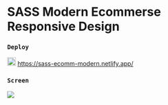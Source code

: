 # SASS Modern Ecommerse Responsive Design

 ### `Deploy` 

<img src="https://www.svgrepo.com/show/376339/netlify.svg" ald="Cloud Image" widt='20' height='20' /> https://sass-ecomm-modern.netlify.app/

### `Screen`  </br>

![](screen.gif)  
